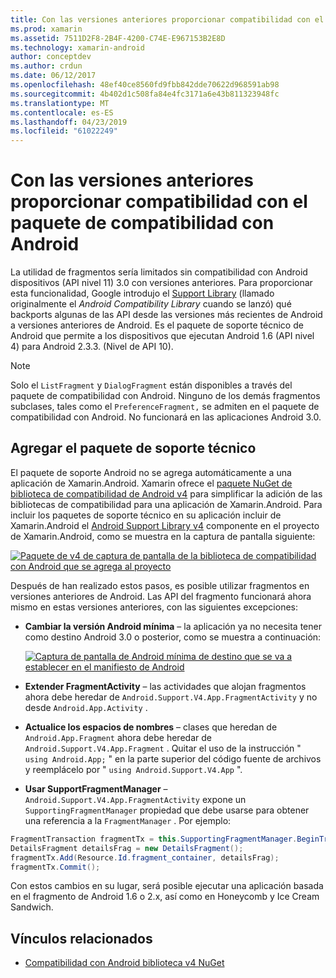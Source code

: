 ```yaml
---
title: Con las versiones anteriores proporcionar compatibilidad con el paquete de compatibilidad con Android
ms.prod: xamarin
ms.assetid: 7511D2F8-2B4F-4200-C74E-E967153B2E8D
ms.technology: xamarin-android
author: conceptdev
ms.author: crdun
ms.date: 06/12/2017
ms.openlocfilehash: 48ef40ce8560fd9fbb842dde70622d968591ab98
ms.sourcegitcommit: 4b402d1c508fa84e4fc3171a6e43b811323948fc
ms.translationtype: MT
ms.contentlocale: es-ES
ms.lasthandoff: 04/23/2019
ms.locfileid: "61022249"
---
```

# <a name="providing-backwards-compatibility-with-the-android-support-package"></a>Con las versiones anteriores proporcionar compatibilidad con el paquete de compatibilidad con Android

La utilidad de fragmentos sería limitados sin compatibilidad con Android dispositivos (API nivel 11) 3.0 con versiones anteriores. Para proporcionar esta funcionalidad, Google introdujo el [Support Library](https://developer.android.com/sdk/compatibility-library.html) (llamado originalmente el *Android Compatibility Library* cuando se lanzó) qué backports algunas de las API desde las versiones más recientes de Android a versiones anteriores de Android. Es el paquete de soporte técnico de Android que permite a los dispositivos que ejecutan Android 1.6 (API nivel 4) para Android 2.3.3. (Nivel de API 10).

> [!NOTE]
> Solo el `ListFragment` y `DialogFragment` están disponibles a través del paquete de compatibilidad con Android. Ninguno de los demás fragmentos subclases, tales como el `PreferenceFragment,` se admiten en el paquete de compatibilidad con Android. No funcionará en las aplicaciones Android 3.0. 


## <a name="adding-the-support-package"></a>Agregar el paquete de soporte técnico

El paquete de soporte Android no se agrega automáticamente a una aplicación de Xamarin.Android. Xamarin ofrece el [paquete NuGet de biblioteca de compatibilidad de Android v4](https://www.nuget.org/packages/Xamarin.Android.Support.v4/) para simplificar la adición de las bibliotecas de compatibilidad para una aplicación de Xamarin.Android. Para incluir los paquetes de soporte técnico en su aplicación incluir de Xamarin.Android el [Android Support Library v4](https://www.nuget.org/packages/Xamarin.Android.Support.v4/) componente en el proyecto de Xamarin.Android, como se muestra en la captura de pantalla siguiente: 

[![Paquete de v4 de captura de pantalla de la biblioteca de compatibilidad con Android que se agrega al proyecto](providing-backwards-compatibility-images/02-sml.png)](providing-backwards-compatibility-images/02.png#lightbox)

Después de han realizado estos pasos, es posible utilizar fragmentos en versiones anteriores de Android. Las API del fragmento funcionará ahora mismo en estas versiones anteriores, con las siguientes excepciones: 

-   **Cambiar la versión Android mínima** &ndash; la aplicación ya no necesita tener como destino Android 3.0 o posterior, como se muestra a continuación: 

    [![Captura de pantalla de Android mínima de destino que se va a establecer en el manifiesto de Android](providing-backwards-compatibility-images/03-sml.png)](providing-backwards-compatibility-images/03.png#lightbox)

-   **Extender FragmentActivity** &ndash; las actividades que alojan fragmentos ahora debe heredar de `Android.Support.V4.App.FragmentActivity` y no desde `Android.App.Activity` . 

-   **Actualice los espacios de nombres** &ndash; clases que heredan de `Android.App.Fragment` ahora debe heredar de `Android.Support.V4.App.Fragment` . Quitar el uso de la instrucción " `using Android.App;` " en la parte superior del código fuente de archivos y reemplácelo por " `using Android.Support.V4.App` ". 

-   **Usar SupportFragmentManager** &ndash; `Android.Support.V4.App.FragmentActivity` expone un `SupportingFragmentManager` propiedad que debe usarse para obtener una referencia a la `FragmentManager` . Por ejemplo: 

```csharp
FragmentTransaction fragmentTx = this.SupportingFragmentManager.BeginTransaction();
DetailsFragment detailsFrag = new DetailsFragment();
fragmentTx.Add(Resource.Id.fragment_container, detailsFrag);
fragmentTx.Commit();
```

Con estos cambios en su lugar, será posible ejecutar una aplicación basada en el fragmento de Android 1.6 o 2.x, así como en Honeycomb y Ice Cream Sandwich. 


## <a name="related-links"></a>Vínculos relacionados

- [Compatibilidad con Android biblioteca v4 NuGet](https://www.nuget.org/packages/Xamarin.Android.Support.v4/)
